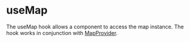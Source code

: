 useMap
======

The useMap hook allows a component to access the map instance. The hook works in conjunction with [MapProvider](html/api/mapprovider).
